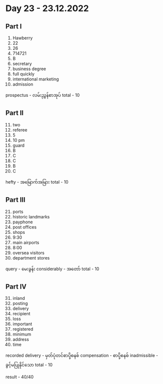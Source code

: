 # Day 23 - 23.12.2022

## Part I

1. Hawberry
2. 22
3. 26
4. 714721
5. B
6. secretary
7. business degree
8. full quickly
9. international marketing
10. admission

prospectus - လမ်းညွှန်စာအုပ်
total - 10

## Part II

11. two
12. referee
13. 5
14. 10 pm
15. guard
16. B
17. C
18. C
19. B
20. C

hefty - အမြောက်အမြား
total - 10

## Part III

21. ports
22. historic landmarks
23. payphone
24. post offices
25. shops
26. 9:30
27. main airports
28. 8:00
29. oversea visitors
30. department stores

query - မေးခွန်း
considerably - အတော်
total - 10

## Part IV

31. inland
32. posting
33. delivery
34. recipient
35. loss
36. important
37. registered
38. minimum
39. address
40. time

recorded delivery - မှတ်ပုံတင်စာပို့စနစ်
compensation - စာပို့စနစ်
inadmissible - ခွင့်မပြုနိုင်သော
total - 10

result - 40/40
